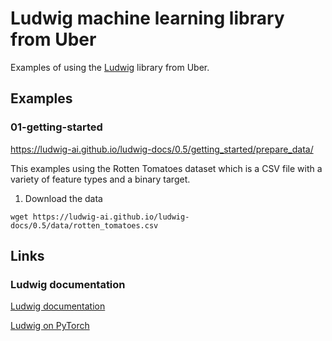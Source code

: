 # Ludwig machine learning library from Uber

Examples of using the [Ludwig][100] library from Uber.

[100]: https://github.com/ludwig-ai/ludwig

## Examples

### 01-getting-started

https://ludwig-ai.github.io/ludwig-docs/0.5/getting_started/prepare_data/

This examples using the Rotten Tomatoes dataset which is a CSV file with a
variety of feature types and a binary target.

1. Download the data

```
wget https://ludwig-ai.github.io/ludwig-docs/0.5/data/rotten_tomatoes.csv
```

## Links

### Ludwig documentation

[Ludwig documentation][900]

[900]: https://ludwig-ai.github.io/ludwig-docs/0.5/

[Ludwig on PyTorch][910]

[910]: https://medium.com/pytorch/ludwig-on-pytorch-1241776417fc
